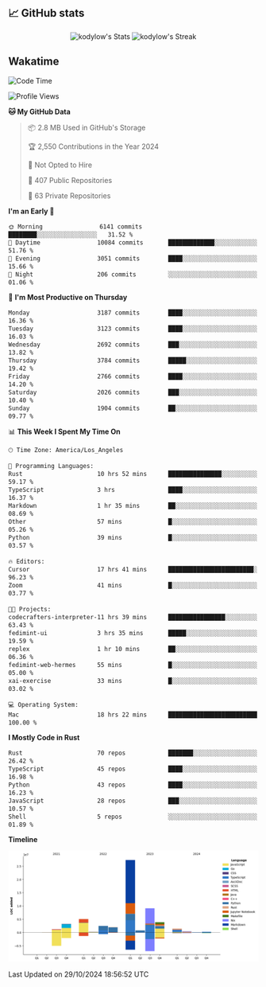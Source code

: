 ## 📈 GitHub stats
<!--START_SECTION:github-->
<div class="badges-githubstats">
  <p align="center">
    <img src="https://github-readme-stats.vercel.app/api?username=kodylow&theme=tokyonight&show_icons=true&hide_border=true&count_private=true" alt="kodylow's Stats" height="165">
    <img src="https://github-readme-streak-stats.herokuapp.com/?user=kodylow&theme=tokyonight&hide_border=true" alt="kodylow's Streak" height="165">
  </p>
</div>
<!--END_SECTION:github-->

## Wakatime 
<!--START_SECTION:waka-->
![Code Time](http://img.shields.io/badge/Code%20Time-1%2C226%20hrs%2046%20mins-blue)

![Profile Views](http://img.shields.io/badge/Profile%20Views-70-blue)

**🐱 My GitHub Data** 

> 📦 2.8 MB Used in GitHub's Storage 
 > 
> 🏆 2,550 Contributions in the Year 2024
 > 
> 🚫 Not Opted to Hire
 > 
> 📜 407 Public Repositories 
 > 
> 🔑 63 Private Repositories 
 > 
**I'm an Early 🐤** 

```text
🌞 Morning                6141 commits        ████████░░░░░░░░░░░░░░░░░   31.52 % 
🌆 Daytime                10084 commits       █████████████░░░░░░░░░░░░   51.76 % 
🌃 Evening                3051 commits        ████░░░░░░░░░░░░░░░░░░░░░   15.66 % 
🌙 Night                  206 commits         ░░░░░░░░░░░░░░░░░░░░░░░░░   01.06 % 
```
📅 **I'm Most Productive on Thursday** 

```text
Monday                   3187 commits        ████░░░░░░░░░░░░░░░░░░░░░   16.36 % 
Tuesday                  3123 commits        ████░░░░░░░░░░░░░░░░░░░░░   16.03 % 
Wednesday                2692 commits        ███░░░░░░░░░░░░░░░░░░░░░░   13.82 % 
Thursday                 3784 commits        █████░░░░░░░░░░░░░░░░░░░░   19.42 % 
Friday                   2766 commits        ████░░░░░░░░░░░░░░░░░░░░░   14.20 % 
Saturday                 2026 commits        ███░░░░░░░░░░░░░░░░░░░░░░   10.40 % 
Sunday                   1904 commits        ██░░░░░░░░░░░░░░░░░░░░░░░   09.77 % 
```


📊 **This Week I Spent My Time On** 

```text
🕑︎ Time Zone: America/Los_Angeles

💬 Programming Languages: 
Rust                     10 hrs 52 mins      ███████████████░░░░░░░░░░   59.17 % 
TypeScript               3 hrs               ████░░░░░░░░░░░░░░░░░░░░░   16.37 % 
Markdown                 1 hr 35 mins        ██░░░░░░░░░░░░░░░░░░░░░░░   08.69 % 
Other                    57 mins             █░░░░░░░░░░░░░░░░░░░░░░░░   05.26 % 
Python                   39 mins             █░░░░░░░░░░░░░░░░░░░░░░░░   03.57 % 

🔥 Editors: 
Cursor                   17 hrs 41 mins      ████████████████████████░   96.23 % 
Zoom                     41 mins             █░░░░░░░░░░░░░░░░░░░░░░░░   03.77 % 

🐱‍💻 Projects: 
codecrafters-interpreter-11 hrs 39 mins      ████████████████░░░░░░░░░   63.43 % 
fedimint-ui              3 hrs 35 mins       █████░░░░░░░░░░░░░░░░░░░░   19.59 % 
replex                   1 hr 10 mins        ██░░░░░░░░░░░░░░░░░░░░░░░   06.36 % 
fedimint-web-hermes      55 mins             █░░░░░░░░░░░░░░░░░░░░░░░░   05.00 % 
xai-exercise             33 mins             █░░░░░░░░░░░░░░░░░░░░░░░░   03.02 % 

💻 Operating System: 
Mac                      18 hrs 22 mins      █████████████████████████   100.00 % 
```

**I Mostly Code in Rust** 

```text
Rust                     70 repos            ███████░░░░░░░░░░░░░░░░░░   26.42 % 
TypeScript               45 repos            ████░░░░░░░░░░░░░░░░░░░░░   16.98 % 
Python                   43 repos            ████░░░░░░░░░░░░░░░░░░░░░   16.23 % 
JavaScript               28 repos            ███░░░░░░░░░░░░░░░░░░░░░░   10.57 % 
Shell                    5 repos             ░░░░░░░░░░░░░░░░░░░░░░░░░   01.89 % 
```



**Timeline**

![Lines of Code chart](https://raw.githubusercontent.com/Kodylow/Kodylow/master/assets/bar_graph.png)


 Last Updated on 29/10/2024 18:56:52 UTC
<!--END_SECTION:waka-->
